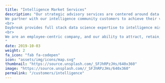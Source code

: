 ```yaml
---
title: "Intelligence Market Services"
description: "Our strategic advisory services are centered around data science, geospatial analysis, and artificial intelligence application development, to accelerate speed-to-mission for our customers.
We partner with our intelligence community customers to achieve their vision, solving complex problems, adapt to changing needs, and predict the future.
<br>
Daybreak provides full stack data science expertise to intelligence mission-area problems, from ETL to data management, to data engineering, to custom software development to solve intelligence-related big data challenges. Daybreak also provides a full array of geospatial analysis services, from computer vision to imagery analysis, object identification, map enhancement, and tool development. Daybreak provides open-source intelligence analysis and anti-money-laundering intelligence analysis.  Our leadership has extensive experience in and out of government.  
<br>
We are an employee-centric company, and our ability to attract, retain, delight, and train the very best employees is based on our hyper-focus on empowering our employees with the very best benefits in the industry, freedom to grow and develop, and respect for each employee’s desire to deliver excellence in order to achieve their personal career goals. We enjoy one of the lowest employee attrition rates across the industry.
"
date: 2019-10-03
weight: 2
fa_icon: "fab fa-codepen"
icon: "assets/img/icons/map.svg"
thumbnail: "https://source.unsplash.com/_SFJhRPzJHs/640x360"
image: "https://source.unsplash.com//_SFJhRPzJHs/640x360"
permalink: "/customers/intelligence"
---
```

